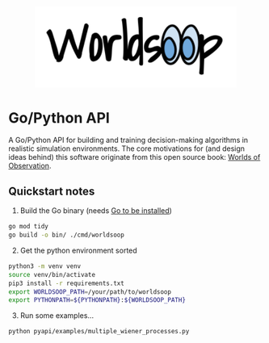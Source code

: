 <p align="center">
<img src="./assets/web-heading.png" width="400"/>
</p>

# Go/Python API

A Go/Python API for building and training decision-making algorithms in realistic simulation environments. The core motivations for (and design ideas behind) this software originate from this open source book: [Worlds of Observation](https://umbralcalc.github.io/worlds-of-observation/).

## Quickstart notes

1. Build the Go binary (needs [Go to be installed](https://go.dev/doc/install))

```bash
go mod tidy
go build -o bin/ ./cmd/worldsoop
```

2. Get the python environment sorted

```bash
python3 -m venv venv
source venv/bin/activate
pip3 install -r requirements.txt
export WORLDSOOP_PATH=/your/path/to/worldsoop
export PYTHONPATH=${PYTHONPATH}:${WORLDSOOP_PATH}
```

3. Run some examples...

```bash
python pyapi/examples/multiple_wiener_processes.py
```
